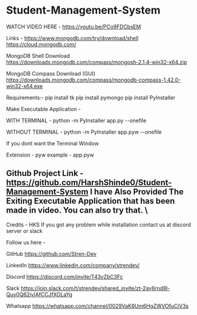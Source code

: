 ﻿# Student-Management-System

WATCH VIDEO HERE - https://youtu.be/PCo9FDCbsEM

Links - https://www.mongodb.com/try/download/shell
             https://cloud.mongodb.com/

MongoDB Shell Download
https://downloads.mongodb.com/compass/mongosh-2.1.4-win32-x64.zip

MongoDB Compass Download (GUI)
https://downloads.mongodb.com/compass/mongodb-compass-1.42.0-win32-x64.exe

Requirements:-
pip install tk
pip install pymongo
pip install PyInstaller

Make Executable Application - 


WITH TERMINAL - python -m PyInstaller app.py --onefile


WITHOUT TERMINAL - python -m PyInstaller app.pyw --onefile

If you dont want the Terminal Window


Extension -  pyw 
example - app.pyw

Github Project Link - 
https://github.com/HarshShinde0/Student-Management-System
I have Also Provided The Exiting Executable Application that has been made in video. You can also try that.
\
-------------------------
Credits - HKS
If you got any problem while installation contact us at discord server or slack

Follow us here -

GitHub
https://github.com/Stren-Dev

LinkedIn
https://www.linkedin.com/company/strendev/

Discord
 https://discord.com/invite/T43yZbC3Fc

Slack
https://join.slack.com/t/strendev/shared_invite/zt-2ay6rnd8l-Quy0Q62ivIAfCCJfXOLaYg

Whatsapp
https://whatsapp.com/channel/0029VaK8Um6HgZWVOfuCjV3s
